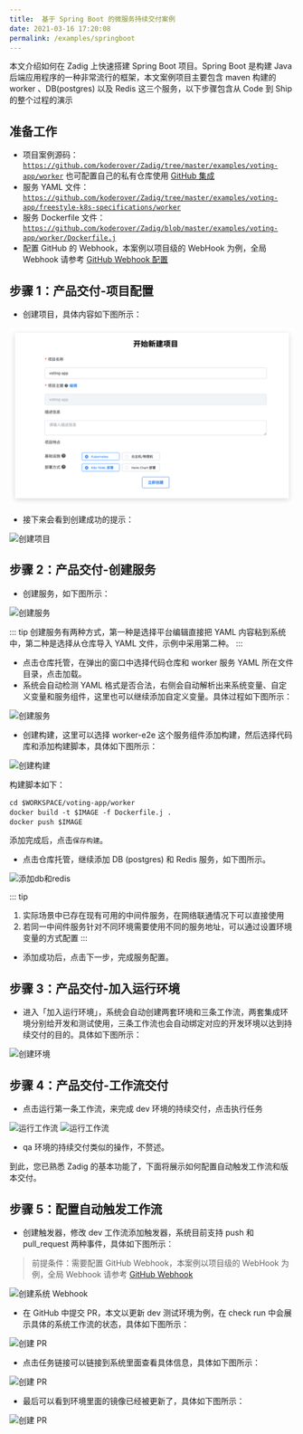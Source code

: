 ```yaml
---
title:  基于 Spring Boot 的微服务持续交付案例
date: 2021-03-16 17:20:08
permalink: /examples/springboot
---
```


本文介绍如何在 Zadig 上快速搭建 Spring Boot 项目。Spring Boot 是构建 Java 后端应用程序的一种非常流行的框架，本文案例项目主要包含 maven 构建的 worker 、DB(postgres) 以及 Redis 这三个服务，以下步骤包含从 Code 到 Ship 的整个过程的演示

## 准备工作

- 项目案例源码： [`https://github.com/koderover/Zadig/tree/master/examples/voting-app/worker`](https://github.com/koderover/Zadig/tree/master/examples/voting-app/worker) 也可配置自己的私有仓库使用 [GitHub 集成](/settings/codehost/github)
- 服务 YAML 文件：[`https://github.com/koderover/Zadig/tree/master/examples/voting-app/freestyle-k8s-specifications/worker`](https://github.com/koderover/Zadig/tree/master/examples/voting-app/freestyle-k8s-specifications/worker)
- 服务 Dockerfile 文件：[`https://github.com/koderover/Zadig/blob/master/examples/voting-app/worker/Dockerfile.j`](https://github.com/koderover/Zadig/blob/master/examples/voting-app/worker/Dockerfile.j)
- 配置 GitHub 的 Webhook，本案例以项目级的 WebHook 为例，全局 Webhook 请参考 [GitHub Webhook 配置](/settings/webhook-config/#github-webhook-配置)

## 步骤 1：产品交付-项目配置

- 创建项目，具体内容如下图所示：

![创建项目](./_images/springboot_create_project.png "创建项目")

- 接下来会看到创建成功的提示：

![创建项目](./_images/springboot_succeeded_to_create_project.png "创建项目成功提示")
## 步骤 2：产品交付-创建服务

- 创建服务，如下图所示：

![创建服务](./_images/springboot_createService.png "创建服务")

::: tip
创建服务有两种方式，第一种是选择平台编辑直接把 YAML 内容粘到系统中，第二种是选择从仓库导入 YAML 文件，示例中采用第二种。
:::

- 点击仓库托管，在弹出的窗口中选择代码仓库和 worker 服务 YAML 所在文件目录，点击加载。
- 系统会自动检测 YAML 格式是否合法，右侧会自动解析出来系统变量、自定义变量和服务组件，这里也可以继续添加自定义变量。具体过程如下图所示：

![创建服务](./_images/springboot_load_service_yaml.gif "加载服务配置")

- 创建构建，这里可以选择 worker-e2e 这个服务组件添加构建，然后选择代码库和添加构建脚本，具体如下图所示：

![创建构建](./_images/springboot_create_build.png "创建构建")

构建脚本如下：

```dockerfile
cd $WORKSPACE/voting-app/worker
docker build -t $IMAGE -f Dockerfile.j .
docker push $IMAGE
```
添加完成后，点击`保存构建`。

- 点击仓库托管，继续添加 DB  (postgres) 和 Redis 服务，如下图所示。

![添加db和redis](./_images/springboot_add_db.png "添加db和redis")

::: tip
1. 实际场景中已存在现有可用的中间件服务，在网络联通情况下可以直接使用
2. 若同一中间件服务针对不同环境需要使用不同的服务地址，可以通过设置环境变量的方式配置
:::

- 添加成功后，点击下一步，完成服务配置。

## 步骤 3：产品交付-加入运行环境

- 进入「加入运行环境」，系统会自动创建两套环境和三条工作流，两套集成环境分别给开发和测试使用，三条工作流也会自动绑定对应的开发环境以达到持续交付的目的。具体如下图所示：

![创建环境](./_images/springboot_create_project_result.png "创建环境")

## 步骤 4：产品交付-工作流交付

- 点击运行第一条工作流，来完成 dev 环境的持续交付，点击执行任务

![运行工作流](./_images/springboot_run_dev_worker.png "运行工作流")
![运行工作流](./_images/springboot_run_pipeline_result.png "运行工作流")

- qa 环境的持续交付类似的操作，不赘述。

到此，您已熟悉 Zadig 的基本功能了，下面将展示如何配置自动触发工作流和版本交付。

## 步骤 5：配置自动触发工作流

- 创建触发器，修改 dev 工作流添加触发器，系统目前支持 push 和 pull_request 两种事件，具体如下图所示：

> 前提条件：需要配置 GitHub Webhook，本案例以项目级的 WebHook 为例，全局 Webhook 请参考 [GitHub Webhook](/settings/webhook-config/#github-webhook-配置)

![创建系统 Webhook](./_images/springboot_create_webhook.png "创建系统Webhook")

- 在 GitHub 中提交 PR，本文以更新 dev 测试环境为例，在 check run 中会展示具体的系统工作流的状态，具体如下图所示：

![创建 PR](./_images/springboot_create_pr.png "创建 PR")

- 点击任务链接可以链接到系统里面查看具体信息，具体如下图所示：

![创建 PR](./_images/springboot_webhook_triggered_pipeline.png "创建 PR")

- 最后可以看到环境里面的镜像已经被更新了，具体如下图所示：

![创建 PR](./_images/springboot_triggered_pipeline_env_stats.png "创建 PR")

